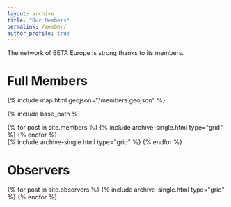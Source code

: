 ```yaml
---
layout: archive
title: "Our Members"
permalink: /member/
author_profile: true
---
```


The network of BETA Europe is strong thanks to its members.

# Full Members

{% include map.html geojson="/members.geojson" %}

{% include base_path %}

<div class="grid__wrapper grid__partners">
  {% for post in site.members %}
    {% include archive-single.html type="grid" %}
  {% endfor %}
</div>

<div class="grid__wrapper grid__partners">
    {% include archive-single.html type="grid" %}
  {% endfor %}
</div>


<div class="grid__wrapper grid__partners">
  <h1>Observers</h1>
  {% for post in site.observers %}
    {% include archive-single.html type="grid" %}
  {% endfor %}
</div>
